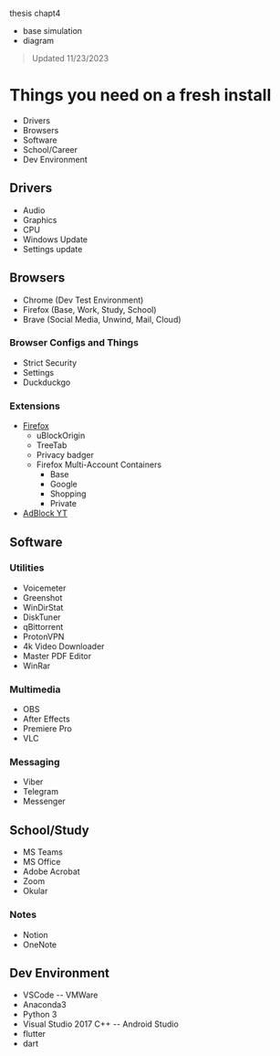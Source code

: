 thesis chapt4 
- base simulation
- diagram
> Updated 11/23/2023

# Things you need on a fresh install
- Drivers
- Browsers
- Software
- School/Career
- Dev Environment

## Drivers
- Audio
- Graphics
- CPU
- Windows Update
- Settings update

## Browsers
- Chrome (Dev Test Environment)
- Firefox (Base, Work, Study, School)
- Brave (Social Media, Unwind, Mail, Cloud)

### Browser Configs and Things
- Strict Security
- Settings
- Duckduckgo

### Extensions
- [Firefox](https://www.youtube.com/watch?v=s-vwthG28ks)
  - uBlockOrigin
  - TreeTab
  - Privacy badger
  - Firefox Multi-Account Containers
    - Base
    - Google
    - Shopping
    - Private
- [AdBlock YT](https://github.com/TheRealJoelmatic/RemoveAdblockThing)

## Software

### Utilities
- Voicemeter
- Greenshot
- WinDirStat
- DiskTuner
- qBittorrent
- ProtonVPN
- 4k Video Downloader
- Master PDF Editor
- WinRar

### Multimedia
- OBS
- After Effects
- Premiere Pro
- VLC

### Messaging
- Viber
- Telegram
- Messenger

## School/Study
- MS Teams
- MS Office
- Adobe Acrobat
- Zoom 
- Okular

### Notes
- Notion
- OneNote

## Dev Environment
- VSCode
-- VMWare
- Anaconda3
- Python 3
- Visual Studio 2017 C++
-- Android Studio
- flutter
- dart